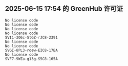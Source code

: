 ## 2025-06-15 17:54 的 GreenHub 许可证
```
No license code
No license code
No license code
No license code
SVI1-3O6c-StGZ-rJC8-2391
No license code
No license code
SVGI-8PL3-roew-EIC8-17BA
No license code
SVF7-9WZa-g13g-S5C8-165A
```

